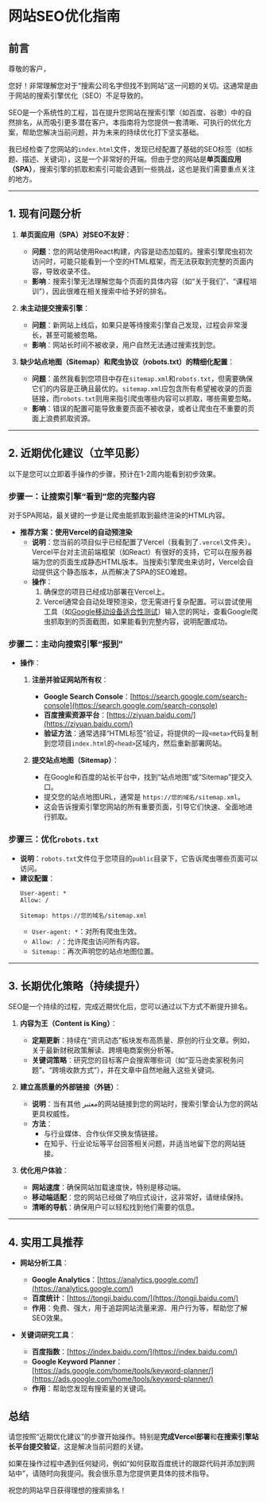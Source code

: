 # 网站SEO优化指南

## 前言
尊敬的客户，

您好！非常理解您对于“搜索公司名字但找不到网站”这一问题的关切。这通常是由于网站的搜索引擎优化（SEO）不足导致的。

SEO是一个系统性的工程，旨在提升您网站在搜索引擎（如百度、谷歌）中的自然排名，从而吸引更多潜在客户。本指南将为您提供一套清晰、可执行的优化方案，帮助您解决当前问题，并为未来的持续优化打下坚实基础。

我已经检查了您网站的`index.html`文件，发现已经配置了基础的SEO标签（如标题、描述、关键词），这是一个非常好的开端。但由于您的网站是**单页面应用（SPA）**，搜索引擎的抓取和索引可能会遇到一些挑战，这也是我们需要重点关注的地方。

---

## 1. 现有问题分析

1.  **单页面应用（SPA）对SEO不友好**：
    *   **问题**：您的网站使用React构建，内容是动态加载的。搜索引擎爬虫初次访问时，可能只能看到一个空的HTML框架，而无法获取到完整的页面内容，导致收录不佳。
    *   **影响**：搜索引擎无法理解您每个页面的具体内容（如“关于我们”、“课程培训”），因此很难在相关搜索中给予好的排名。

2.  **未主动提交搜索引擎**：
    *   **问题**：新网站上线后，如果只是等待搜索引擎自己发现，过程会非常漫长，甚至可能被忽略。
    *   **影响**：网站长时间不被收录，用户自然无法通过搜索找到您。

3.  **缺少站点地图（Sitemap）和爬虫协议（robots.txt）的精细化配置**：
    *   **问题**：虽然我看到您项目中存在`sitemap.xml`和`robots.txt`，但需要确保它们的内容是正确且最优的。`sitemap.xml`应包含所有希望被收录的页面链接，而`robots.txt`则用来指引爬虫哪些内容可以抓取，哪些需要忽略。
    *   **影响**：错误的配置可能导致重要页面不被收录，或者让爬虫在不重要的页面上浪费抓取资源。

---

## 2. 近期优化建议（立竿见影）

以下是您可以立即着手操作的步骤，预计在1-2周内能看到初步效果。

### 步骤一：让搜索引擎“看到”您的完整内容

对于SPA网站，最关键的一步是让爬虫能抓取到最终渲染的HTML内容。

*   **推荐方案：使用Vercel的自动预渲染**
    *   **说明**：您当前的项目似乎已经配置了Vercel（我看到了`.vercel`文件夹）。Vercel平台对主流前端框架（如React）有很好的支持，它可以在服务器端为您的页面生成静态HTML版本。当搜索引擎爬虫来访时，Vercel会自动提供这个静态版本，从而解决了SPA的SEO难题。
    *   **操作**：
        1.  确保您的项目已经成功部署在Vercel上。
        2.  Vercel通常会自动处理预渲染，您无需进行复杂配置。可以尝试使用工具（如[Google移动设备适合性测试](https://search.google.com/test/mobile-friendly)）输入您的网址，查看Google爬虫抓取到的页面截图，如果能看到完整内容，说明配置成功。

### 步骤二：主动向搜索引擎“报到”

*   **操作**：
    1.  **注册并验证网站所有权**：
        *   **Google Search Console**：[https://search.google.com/search-console](https://search.google.com/search-console)
        *   **百度搜索资源平台**：[https://ziyuan.baidu.com/](https://ziyuan.baidu.com/)
        *   **验证方法**：通常选择“HTML标签”验证，将提供的一段`<meta>`代码复制到您项目`index.html`的`<head>`区域内，然后重新部署网站。

    2.  **提交站点地图（Sitemap）**：
        *   在Google和百度的站长平台中，找到“站点地图”或“Sitemap”提交入口。
        *   提交您的站点地图URL，通常是 `https://您的域名/sitemap.xml`。
        *   这会告诉搜索引擎您网站的所有重要页面，引导它们快速、全面地进行抓取。

### 步骤三：优化`robots.txt`

*   **说明**：`robots.txt`文件位于您项目的`public`目录下，它告诉爬虫哪些页面可以访问。
*   **建议配置**：
    ```
    User-agent: *
    Allow: /

    Sitemap: https://您的域名/sitemap.xml
    ```
    *   `User-agent: *`：对所有爬虫生效。
    *   `Allow: /`：允许爬虫访问所有内容。
    *   `Sitemap:`：再次声明您的站点地图位置。

---

## 3. 长期优化策略（持续提升）

SEO是一个持续的过程，完成近期优化后，您可以通过以下方式不断提升排名。

1.  **内容为王（Content is King）**：
    *   **定期更新**：持续在“资讯动态”板块发布高质量、原创的行业文章。例如，关于最新财税政策解读、跨境电商案例分析等。
    *   **关键词策略**：研究您的目标客户会搜索哪些词（如“亚马逊卖家税务问题”、“跨境收款方式”），并在文章中自然地融入这些关键词。

2.  **建立高质量的外部链接（外链）**：
    *   **说明**：当有其他 معتبر的网站链接到您的网站时，搜索引擎会认为您的网站更具权威性。
    *   **方法**：
        *   与行业媒体、合作伙伴交换友情链接。
        *   在知乎、行业论坛等平台回答相关问题，并适当地留下您的网站链接。

3.  **优化用户体验**：
    *   **网站速度**：确保网站加载速度快，特别是移动端。
    *   **移动端适配**：您的网站已经做了响应式设计，这非常好，请继续保持。
    *   **清晰的导航**：确保用户可以轻松找到他们需要的信息。

---

## 4. 实用工具推荐

*   **网站分析工具**：
    *   **Google Analytics**：[https://analytics.google.com/](https://analytics.google.com/)
    *   **百度统计**：[https://tongji.baidu.com/](https://tongji.baidu.com/)
    *   **作用**：免费、强大，用于追踪网站流量来源、用户行为等，帮助您了解SEO效果。

*   **关键词研究工具**：
    *   **百度指数**：[https://index.baidu.com/](https://index.baidu.com/)
    *   **Google Keyword Planner**：[https://ads.google.com/home/tools/keyword-planner/](https://ads.google.com/home/tools/keyword-planner/)
    *   **作用**：帮助您发现有搜索量的关键词。

## 总结

请您按照“近期优化建议”的步骤开始操作。特别是**完成Vercel部署**和**在搜索引擎站长平台提交验证**，这是解决当前问题的关键。

如果在操作过程中遇到任何疑问，例如“如何获取百度统计的跟踪代码并添加到网站中”，请随时向我提问。我会很乐意为您提供更具体的技术指导。

祝您的网站早日获得理想的搜索排名！